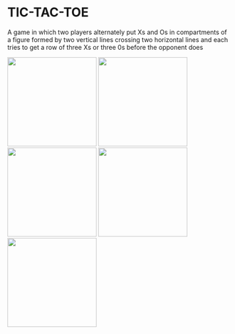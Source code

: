 # TIC-TAC-TOE
A game in which two players alternately put Xs and Os in compartments of a figure formed by two vertical lines crossing two horizontal lines and each tries to get a row of three Xs or three 0s before the opponent does

<img src="https://user-images.githubusercontent.com/54056583/107688120-49f7bc80-6ccd-11eb-87a5-15361dab04a7.png" width="200"> 
<img src="(https://user-images.githubusercontent.com/54056583/107688148-511eca80-6ccd-11eb-8b68-1281adf07217.png" width="200"> 
<img src="(https://user-images.githubusercontent.com/54056583/107688192-5c71f600-6ccd-11eb-8e2f-9eee6965b796.png" width="200">
<img src="(https://user-images.githubusercontent.com/54056583/107688205-63990400-6ccd-11eb-8007-2bde6486276b.png" width="200">
<img src="https://user-images.githubusercontent.com/54056583/107688221-672c8b00-6ccd-11eb-8f9c-50537f7225e7.png" width="200"> 
